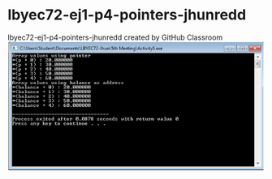 # lbyec72-ej1-p4-pointers-jhunredd
lbyec72-ej1-p4-pointers-jhunredd created by GitHub Classroom
![](1.PNG)
